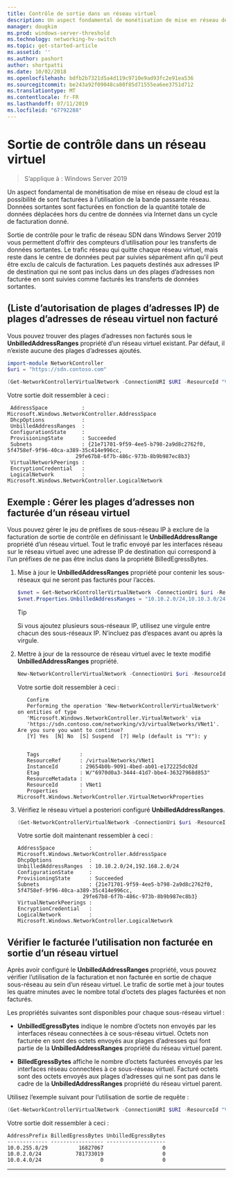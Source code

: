 ```yaml
---
title: Contrôle de sortie dans un réseau virtuel
description: Un aspect fondamental de monétisation de mise en réseau de cloud est la sortie de la bande passante réseau. Par exemple, les transferts de données sortantes modèle d’entreprise dans Microsoft Azure. Données sortantes sont facturées en fonction de la quantité totale de données déplacées des centres de données Azure via Internet dans un cycle de facturation donné.
manager: dougkim
ms.prod: windows-server-threshold
ms.technology: networking-hv-switch
ms.topic: get-started-article
ms.assetid: ''
ms.author: pashort
author: shortpatti
ms.date: 10/02/2018
ms.openlocfilehash: bdfb2b7321d5a4d119c9710e9ad93fc2e91ea536
ms.sourcegitcommit: be243a92f09048ca80f85d71555ea6ee3751d712
ms.translationtype: MT
ms.contentlocale: fr-FR
ms.lasthandoff: 07/11/2019
ms.locfileid: "67792288"
---
```

# <a name="egress-metering-in-a-virtual-network"></a>Sortie de contrôle dans un réseau virtuel

>S’applique à : Windows Server 2019


Un aspect fondamental de monétisation de mise en réseau de cloud est la possibilité de sont facturées à l’utilisation de la bande passante réseau. Données sortantes sont facturées en fonction de la quantité totale de données déplacées hors du centre de données via Internet dans un cycle de facturation donné.

Sortie de contrôle pour le trafic de réseau SDN dans Windows Server 2019 vous permettent d’offrir des compteurs d’utilisation pour les transferts de données sortantes. Le trafic réseau qui quitte chaque réseau virtuel, mais reste dans le centre de données peut par suivies séparément afin qu’il peut être exclu de calculs de facturation. Les paquets destinés aux adresses IP de destination qui ne sont pas inclus dans un des plages d’adresses non facturée en sont suivies comme facturés les transferts de données sortantes.

## <a name="virtual-network-unbilled-address-ranges-whitelist-of-ip-ranges"></a>(Liste d’autorisation de plages d’adresses IP) de plages d’adresses de réseau virtuel non facturé

Vous pouvez trouver des plages d’adresses non facturés sous le **UnbilledAddressRanges** propriété d’un réseau virtuel existant. Par défaut, il n’existe aucune des plages d’adresses ajoutés.

   ```PowerShell
   import-module NetworkController
   $uri = "https://sdn.contoso.com"

   (Get-NetworkControllerVirtualNetwork -ConnectionURI $URI -ResourceId "VNet1").properties
   ```

Votre sortie doit ressembler à ceci :
   ```
    AddressSpace           : Microsoft.Windows.NetworkController.AddressSpace
    DhcpOptions            :
    UnbilledAddressRanges  :
    ConfigurationState     :
    ProvisioningState      : Succeeded
    Subnets                : {21e71701-9f59-4ee5-b798-2a9d8c2762f0, 5f4758ef-9f96-40ca-a389-35c414e996cc,
                         29fe67b8-6f7b-486c-973b-8b9b987ec8b3}
    VirtualNetworkPeerings :
    EncryptionCredential   :
    LogicalNetwork         : Microsoft.Windows.NetworkController.LogicalNetwork
   ```


## <a name="example-manage-the-unbilled-address-ranges-of-a-virtual-network"></a>Exemple : Gérer les plages d’adresses non facturée d’un réseau virtuel

Vous pouvez gérer le jeu de préfixes de sous-réseau IP à exclure de la facturation de sortie de contrôle en définissant le **UnbilledAddressRange** propriété d’un réseau virtuel.  Tout le trafic envoyé par les interfaces réseau sur le réseau virtuel avec une adresse IP de destination qui correspond à l’un préfixes de ne pas être inclus dans la propriété BilledEgressBytes.

1.  Mise à jour le **UnbilledAddressRanges** propriété pour contenir les sous-réseaux qui ne seront pas facturés pour l’accès.

    ```PowerShell
    $vnet = Get-NetworkControllerVirtualNetwork -ConnectionUri $uri -ResourceID "VNet1"
    $vnet.Properties.UnbilledAddressRanges = "10.10.2.0/24,10.10.3.0/24"
    ```

    >[!TIP]
    >Si vous ajoutez plusieurs sous-réseaux IP, utilisez une virgule entre chacun des sous-réseaux IP.  N’incluez pas d’espaces avant ou après la virgule.

2.  Mettre à jour de la ressource de réseau virtuel avec le texte modifié **UnbilledAddressRanges** propriété.

    ```PowerShell
    New-NetworkControllerVirtualNetwork -ConnectionUri $uri -ResourceId "VNet1" -Properties $unbilled.Properties -PassInnerException
    ```

    Votre sortie doit ressembler à ceci :
      ```
         Confirm
         Performing the operation 'New-NetworkControllerVirtualNetwork' on entities of type
         'Microsoft.Windows.NetworkController.VirtualNetwork' via
         'https://sdn.contoso.com/networking/v3/virtualNetworks/VNet1'. Are you sure you want to continue?
         [Y] Yes  [N] No  [S] Suspend  [?] Help (default is "Y"): y


         Tags             :
         ResourceRef      : /virtualNetworks/VNet1
         InstanceId       : 29654b0b-9091-4bed-ab01-e172225dc02d
         Etag             : W/"6970d0a3-3444-41d7-bbe4-36327968d853"
         ResourceMetadata :
         ResourceId       : VNet1
         Properties       : Microsoft.Windows.NetworkController.VirtualNetworkProperties
      ```


3. Vérifiez le réseau virtuel a posteriori configuré **UnbilledAddressRanges**.

   ```PowerShell
   (Get-NetworkControllerVirtualNetwork -ConnectionUri $uri -ResourceID "VNet1").properties
   ```

   Votre sortie doit maintenant ressembler à ceci :
   ```
   AddressSpace           : Microsoft.Windows.NetworkController.AddressSpace
   DhcpOptions            :
   UnbilledAddressRanges  : 10.10.2.0/24,192.168.2.0/24
   ConfigurationState     :
   ProvisioningState      : Succeeded
   Subnets                : {21e71701-9f59-4ee5-b798-2a9d8c2762f0, 5f4758ef-9f96-40ca-a389-35c414e996cc,
                        29fe67b8-6f7b-486c-973b-8b9b987ec8b3}
   VirtualNetworkPeerings :
   EncryptionCredential   :
   LogicalNetwork         : Microsoft.Windows.NetworkController.LogicalNetwork
   ```

## <a name="check-the-billed-the-unbilled-egress-usage-of-a-virtual-network"></a>Vérifier le facturée l’utilisation non facturée en sortie d’un réseau virtuel

Après avoir configuré le **UnbilledAddressRanges** propriété, vous pouvez vérifier l’utilisation de la facturation et non facturée en sortie de chaque sous-réseau au sein d’un réseau virtuel. Le trafic de sortie met à jour toutes les quatre minutes avec le nombre total d’octets des plages facturées et non facturés.

Les propriétés suivantes sont disponibles pour chaque sous-réseau virtuel :

-   **UnbilledEgressBytes** indique le nombre d’octets non envoyés par les interfaces réseau connectées à ce sous-réseau virtuel. Octets non facturée en sont des octets envoyés aux plages d’adresses qui font partie de la **UnbilledAddressRanges** propriété du réseau virtuel parent.

-   **BilledEgressBytes** affiche le nombre d’octets facturées envoyés par les interfaces réseau connectées à ce sous-réseau virtuel. Facturé octets sont des octets envoyés aux plages d’adresses qui ne sont pas dans le cadre de la **UnbilledAddressRanges** propriété du réseau virtuel parent.

Utilisez l’exemple suivant pour l’utilisation de sortie de requête :

```PowerShell
(Get-NetworkControllerVirtualNetwork -ConnectionURI $URI -ResourceId "VNet1").properties.subnets.properties | ft AddressPrefix,BilledEgressBytes,UnbilledEgressBytes
```

Votre sortie doit ressembler à ceci :
```
AddressPrefix BilledEgressBytes UnbilledEgressBytes
------------- ----------------- -------------------
10.0.255.8/29          16827067                   0
10.0.2.0/24           781733019                   0
10.0.4.0/24                   0                   0
```


---
